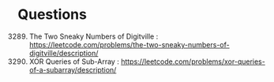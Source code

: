 # Questions 
3289. The Two Sneaky Numbers of Digitville : https://leetcode.com/problems/the-two-sneaky-numbers-of-digitville/description/
1310. XOR Queries of Sub-Array : https://leetcode.com/problems/xor-queries-of-a-subarray/description/

